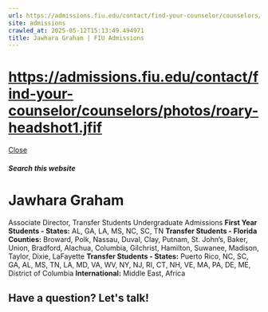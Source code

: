 ```yaml
---
url: https://admissions.fiu.edu/contact/find-your-counselor/counselors/photos/roary-headshot1.jfif
site: admissions
crawled_at: 2025-05-12T15:13:49.494971
title: Jawhara Graham | FIU Admissions
---
```


# https://admissions.fiu.edu/contact/find-your-counselor/counselors/photos/roary-headshot1.jfif

[ Close ](https://admissions.fiu.edu/contact/find-your-counselor/counselors/jawhara-graham.html)
##### Search this website
# Jawhara Graham
Associate Director, Transfer Students
Undergraduate Admissions
**First Year Students - States:** AL, GA, LA, MS, NC, SC, TN
**Transfer Students - Florida Counties:** Broward, Polk, Nassau, Duval, Clay, Putnam, St. John’s, Baker, Union, Bradford, Alachua, Columbia, Gilchrist, Hamilton, Suwanee, Madison, Taylor, Dixie, LaFayette
**Transfer Students - States:** Puerto Rico, NC, SC, GA, AL, MS, TN, LA, MD, VA, WV, NY, NJ, RI, CT, NH, VE, MA, PA, DE, ME, District of Columbia
**International:** Middle East, Africa
## Have a question? Let's talk!

